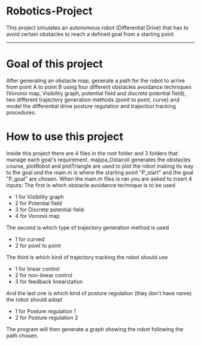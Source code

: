 # Robotics-Project
This project simulates an autonomous robot (Differential Drive) that has to avoid certain obstacles to reach a defined goal from a starting point
***

# Goal of this project
After generating an obstacle map, generate a path for the robot to arrive from point A to point B using four different obstacles avoidance techniques (Voronoi map, Visibility graph, potential field and discrete potential field), two different trajectory generation methods (point to point, curve) and model the differential drive posture regulation and trajection tracking procedures.

# How to use this project
Inside this project there are 4 files in the root folder and 3 folders that manage each goal's requirement.
mappa_Ostacoli generates the obstacles course, plotRobot and plotTriangle are used to plot the robot making its way to the goal and the main.m is where the starting point "P_start" and the goal "P_goal" are chosen.
When the main.m files is ran you are asked to insert 4 inputs: 
The first is which obstacle avoidance technique is to be used
- 1 for Visibility graph
- 2 for Potential field
- 3 for Discrete potential field
- 4 for Voronoi map

The second is which type of trajectory generation method is used
- 1 for curved
- 2 for point to point

The third is which kind of trajectory tracking the robot should use
- 1 for linear control
- 2 for non-linear control
- 3 for feedback linearization

And the last one is which kind of posture regulation (they don't have name) the robot should adopt
- 1 for Posture regulation 1 
- 2 for Posture regulation 2

The program will then generate a graph showing the robot following the path chosen.
